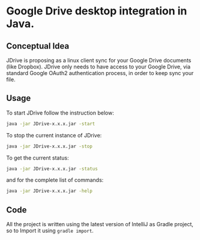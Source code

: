 # Google Drive desktop integration in Java.

## Conceptual Idea
JDrive is proposing as a linux client sync for your Google Drive 
documents (like Dropbox).
JDrive only needs to have access to your Google Drive, via standard 
Google OAuth2 authentication process, in order to keep sync your file.
   
## Usage
To start JDrive follow the instruction below:
```bash
java -jar JDrive-x.x.x.jar -start
```

To stop the current instance of JDrive:
```bash
java -jar JDrive-x.x.x.jar -stop
```

To get the current status:
```bash
java -jar JDrive-x.x.x.jar -status
```

and for the complete list of commands:
```bash
java -jar JDrive-x.x.x.jar -help
```

## Code
All the project is written using the latest version of IntelliJ as
Gradle project, so to Import it using `gradle import`.